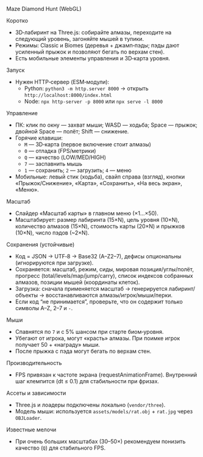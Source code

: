 Maze Diamond Hunt (WebGL)

Коротко
- 3D‑лабиринт на Three.js: собирайте алмазы, переходите на следующий уровень, загоняйте мышей в тупики.
- Режимы: Classic и Biomes (деревья + джамп‑пэды; пэды дают усиленный прыжок и позволяют бегать по верхам стен).
- Есть мобильные элементы управления и 3D‑карта уровня.

Запуск
- Нужен HTTP‑сервер (ESM‑модули):
  - Python: `python3 -m http.server 8000` → открыть `http://localhost:8000/index.html`
  - Node: `npx http-server -p 8000` или `npx serve -l 8000`

Управление
- ПК: клик по окну — захват мыши; WASD — ходьба; Space — прыжок; двойной Space — полёт; Shift — снижение.
- Горячие клавиши:
  - `M` — 3D‑карта (первое включение стоит алмазы)
  - `0` — отладка (FPS/метрики)
  - `Q` — качество (LOW/MED/HIGH)
  - `7` — заспавнить мышь
  - `1` — сохранить; `2` — загрузить; `4` — меню
- Мобильные: левый стик (ходьба), свайп справа (взгляд), кнопки «Прыжок/Снижение», «Карта», «Сохранить», «На весь экран», «Меню».

Масштаб
- Слайдер «Масштаб карты» в главном меню (×1…×50).
- Масштабирует: размер лабиринта (15×N), цель уровня (10×N), количество алмазов (15×N), стоимость карты (20×N) и прыжков (10×N), число пэдов (~2×N).

Сохранения (устойчивые)
- Код = JSON → UTF‑8 → Base32 (A–Z2–7), дефисы опциональны (игнорируются при загрузке).
- Сохраняется: масштаб, режим, сиды, мировая позиция/углы/полёт, прогресс (total/levels/map/jump/carry), список индексов собранных алмазов, позиции мышей (координаты клеток).
- Загрузка: сначала применяется масштаб → генерируется лабиринт/объекты → восстанавливаются алмазы/игрок/мыши/перки.
- Если код “не принимается”, проверьте, что он содержит только символы A–Z, 2–7 и `-`.

Мыши
- Спавнятся по `7` и с 5% шансом при старте биом‑уровня.
- Убегают от игрока, могут «красть» алмазы. При поимке игрок получает 50 + «награду» мыши.
- После прыжка с пэда могут бегать по верхам стен.

Производительность
- FPS привязан к частоте экрана (requestAnimationFrame). Внутренний шаг клемпится (dt ≤ 0.1) для стабильности при фризах.

Ассеты и зависимости
- Three.js и лоадеры подключены локально (`vendor/three`).
- Модель мыши: используется `assets/models/rat.obj` + `rat.jpg` через `OBJLoader`.

Известные мелочи
- При очень больших масштабах (30–50×) рекомендуем понизить качество (`Q`) для стабильного FPS.
